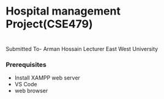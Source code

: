 <h1>Hospital management Project(CSE479)</h1>

<p style="font-size : 40px ;">

Submitted To-
Arman Hossain
Lecturer
East West University

</p>

<h3> Prerequisites </h3>
<div>
<ul>
<li>Install XAMPP web server</li>
<li>VS Code</li>
<li>web browser </li>
</ul>
</div>
